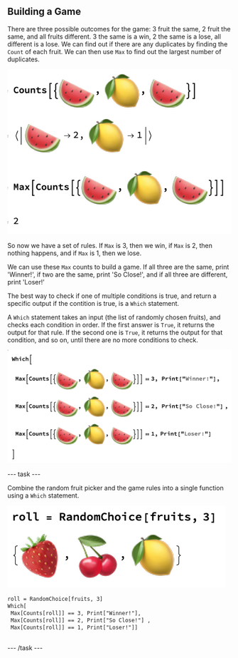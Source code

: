 ## Building a Game

There are three possible outcomes for the game: 3 fruit the same, 2 fruit the same, and all fruits different. 
3 the same is a win, 2 the same is a lose, all different is a lose.
We can find out if there are any duplicates by finding the `Count` of each fruit. We can then use `Max` to find out the largest number of duplicates.

![Max Counts 2](images/MaxCounts2.png)

So now we have a set of rules. If `Max` is 3, then we win, if `Max` is 2, then nothing happens, and if `Max` is 1, then we lose.

We can use these `Max` counts to build a game. If all three are the same, print 'Winner!', if two are the same, print 'So Close!', and if all three are different, print 'Loser!'

The best way to check if one of multiple conditions is true, and return a specific output if the contition is true, is a `Which` statement.

A `Which` statement takes an input (the list of randomly chosen fruits), and checks each condition in order. If the first answer is `True`, it returns the output for that rule. If the second one is `True`, it returns the output for that condition, and so on, until there are no more conditions to check.

![Which Statement](images/Which.png)

--- task ---

Combine the random fruit picker and the game rules into a single function using a `Which` statement.

![Roll](images/Roll.png)

```
roll = RandomChoice[fruits, 3]
Which[
 Max[Counts[roll]] == 3, Print["Winner!"],
 Max[Counts[roll]] == 2, Print["So Close!"] ,
 Max[Counts[roll]] == 1, Print["Loser!"]]
 
```
--- /task ---